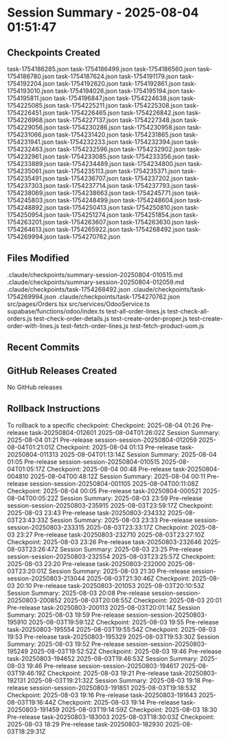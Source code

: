 # Session Summary - 2025-08-04 01:51:47

## Checkpoints Created
task-1754186285.json
task-1754186499.json
task-1754186560.json
task-1754186780.json
task-1754187624.json
task-1754191179.json
task-1754192204.json
task-1754192620.json
task-1754192861.json
task-1754193010.json
task-1754194026.json
task-1754195194.json
task-1754195811.json
task-1754196847.json
task-1754224638.json
task-1754225085.json
task-1754225211.json
task-1754225308.json
task-1754226451.json
task-1754226465.json
task-1754226842.json
task-1754226968.json
task-1754227137.json
task-1754227348.json
task-1754229056.json
task-1754230286.json
task-1754230958.json
task-1754231066.json
task-1754231420.json
task-1754231865.json
task-1754231941.json
task-1754232233.json
task-1754232394.json
task-1754232463.json
task-1754232596.json
task-1754232902.json
task-1754232961.json
task-1754233085.json
task-1754233356.json
task-1754233889.json
task-1754234489.json
task-1754234800.json
task-1754235061.json
task-1754235113.json
task-1754235371.json
task-1754235491.json
task-1754236707.json
task-1754237202.json
task-1754237303.json
task-1754237714.json
task-1754237793.json
task-1754238069.json
task-1754238663.json
task-1754245771.json
task-1754245803.json
task-1754248499.json
task-1754248604.json
task-1754248892.json
task-1754250413.json
task-1754250810.json
task-1754250954.json
task-1754251274.json
task-1754251854.json
task-1754263201.json
task-1754263607.json
task-1754263630.json
task-1754264613.json
task-1754265922.json
task-1754268492.json
task-1754269994.json
task-1754270762.json

## Files Modified
.claude/checkpoints/summary-session-20250804-010515.md
.claude/checkpoints/summary-session-20250804-012059.md
.claude/checkpoints/task-1754268492.json
.claude/checkpoints/task-1754269994.json
.claude/checkpoints/task-1754270762.json
src/pages/Orders.tsx
src/services/OdooService.ts
supabase/functions/odoo/index.ts
test-all-order-lines.js
test-check-all-orders.js
test-check-order-details.js
test-create-order-proper.js
test-create-order-with-lines.js
test-fetch-order-lines.js
test-fetch-product-uom.js

## Recent Commits


## GitHub Releases Created
No GitHub releases

## Rollback Instructions
To rollback to a specific checkpoint:
Checkpoint: 2025-08-04 01:26	Pre-release	task-20250804-012601	2025-08-04T01:26:02Z
Session Summary: 2025-08-04 01:21	Pre-release	session-session-20250804-012059	2025-08-04T01:21:01Z
Checkpoint: 2025-08-04 01:13	Pre-release	task-20250804-011313	2025-08-04T01:13:14Z
Session Summary: 2025-08-04 01:05	Pre-release	session-session-20250804-010515	2025-08-04T01:05:17Z
Checkpoint: 2025-08-04 00:48	Pre-release	task-20250804-004810	2025-08-04T00:48:12Z
Session Summary: 2025-08-04 00:11	Pre-release	session-session-20250804-001105	2025-08-04T00:11:08Z
Checkpoint: 2025-08-04 00:05	Pre-release	task-20250804-000521	2025-08-04T00:05:22Z
Session Summary: 2025-08-03 23:59	Pre-release	session-session-20250803-235915	2025-08-03T23:59:17Z
Checkpoint: 2025-08-03 23:43	Pre-release	task-20250803-234332	2025-08-03T23:43:33Z
Session Summary: 2025-08-03 23:33	Pre-release	session-session-20250803-233315	2025-08-03T23:33:17Z
Checkpoint: 2025-08-03 23:27	Pre-release	task-20250803-232710	2025-08-03T23:27:10Z
Checkpoint: 2025-08-03 23:26	Pre-release	task-20250803-232646	2025-08-03T23:26:47Z
Session Summary: 2025-08-03 23:25	Pre-release	session-session-20250803-232554	2025-08-03T23:25:57Z
Checkpoint: 2025-08-03 23:20	Pre-release	task-20250803-232000	2025-08-03T23:20:01Z
Session Summary: 2025-08-03 21:30	Pre-release	session-session-20250803-213044	2025-08-03T21:30:46Z
Checkpoint: 2025-08-03 20:10	Pre-release	task-20250803-201053	2025-08-03T20:10:53Z
Session Summary: 2025-08-03 20:08	Pre-release	session-session-20250803-200852	2025-08-03T20:08:55Z
Checkpoint: 2025-08-03 20:01	Pre-release	task-20250803-200113	2025-08-03T20:01:14Z
Session Summary: 2025-08-03 19:59	Pre-release	session-session-20250803-195910	2025-08-03T19:59:12Z
Checkpoint: 2025-08-03 19:55	Pre-release	task-20250803-195554	2025-08-03T19:55:54Z
Checkpoint: 2025-08-03 19:53	Pre-release	task-20250803-195329	2025-08-03T19:53:30Z
Session Summary: 2025-08-03 19:52	Pre-release	session-session-20250803-195249	2025-08-03T19:52:52Z
Checkpoint: 2025-08-03 19:46	Pre-release	task-20250803-194652	2025-08-03T19:46:53Z
Session Summary: 2025-08-03 19:46	Pre-release	session-session-20250803-194617	2025-08-03T19:46:19Z
Checkpoint: 2025-08-03 19:21	Pre-release	task-20250803-192131	2025-08-03T19:21:32Z
Session Summary: 2025-08-03 19:18	Pre-release	session-session-20250803-191851	2025-08-03T19:18:53Z
Checkpoint: 2025-08-03 19:16	Pre-release	task-20250803-191643	2025-08-03T19:16:44Z
Checkpoint: 2025-08-03 19:14	Pre-release	task-20250803-191459	2025-08-03T19:14:59Z
Checkpoint: 2025-08-03 18:30	Pre-release	task-20250803-183003	2025-08-03T18:30:03Z
Checkpoint: 2025-08-03 18:29	Pre-release	task-20250803-182930	2025-08-03T18:29:31Z
